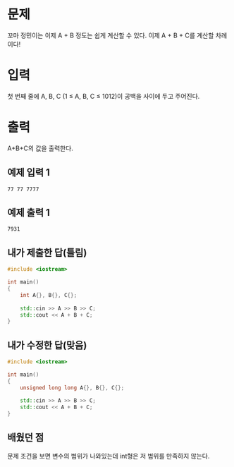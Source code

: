 문제
=====
꼬마 정민이는 이제 A + B 정도는 쉽게 계산할 수 있다. 이제 A + B + C를 계산할 차례이다!

입력
=======
첫 번째 줄에 A, B, C (1 ≤ A, B, C ≤ 1012)이 공백을 사이에 두고 주어진다.

출력
======
A+B+C의 값을 출력한다.

예제 입력 1 
-------

```
77 77 7777
```

예제 출력 1 
-------

```
7931
```

내가 제출한 답(틀림)
-------
```cpp
#include <iostream>

int main()
{
	int A{}, B{}, C{};
	
	std::cin >> A >> B >> C;
	std::cout << A + B + C;
}
```

내가 수정한 답(맞음)
--------
```cpp
#include <iostream>

int main()
{
	unsigned long long A{}, B{}, C{};
	
	std::cin >> A >> B >> C;
	std::cout << A + B + C;
}
```

배웠던 점
------
문제 조건을 보면 변수의 범위가 나와있는데 int형은 저 범위를 만족하지 않는다.
